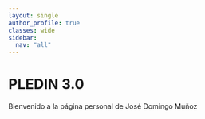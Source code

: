 ```yaml
---
layout: single
author_profile: true
classes: wide
sidebar:
  nav: "all"
---
```


# PLEDIN 3.0

Bienvenido a la página personal de José Domingo Muñoz
